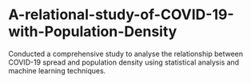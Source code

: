 # A-relational-study-of-COVID-19-with-Population-Density
Conducted a comprehensive study to analyse the relationship between COVID-19 spread and population density using statistical analysis and machine learning techniques.
